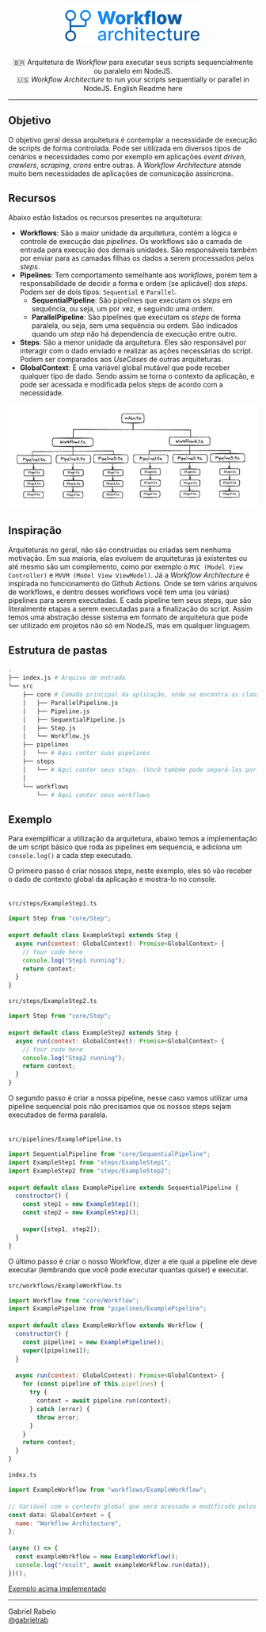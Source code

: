 <h1 align="center">
    <img src="./.github/assets/workflow-arch-logo.png">
</h1>
<p align="center">
🇧🇷 Arquitetura de <i>Workflow</i> para executar seus scripts sequencialmente ou paralelo em NodeJS.</br>
🇺🇸 <i>Workflow Architecture</i> to run your scripts sequentially or parallel in NodeJS. <a>English Readme here</a>
</p>
<hr>

## Objetivo

O objetivo geral dessa arquitetura é contemplar a necessidade de execução de scripts de forma controlada. Pode ser utilizada em diversos tipos de cenários e necessidades como por exemplo em aplicações _event driven_, _crawlers_, _scraping_, _crons_ entre outras. A _Workflow Architecture_ atende muito bem necessidades de aplicações de comunicação assíncrona.

## Recursos

Abaixo estão listados os recursos presentes na arquitetura:

- **Workflows**: São a maior unidade da arquitetura, contém a lógica e controle de execução das _pipelines_. Os workflows são a camada de entrada para execução dos demais unidades. São responsáveis também por enviar para as camadas filhas os dados a serem processados pelos _steps_.
- **Pipelines**: Tem comportamento semelhante aos _workflows_, porém tem a responsabilidade de decidir a forma e ordem (se aplicável) dos _steps_. Podem ser de dois tipos: `Sequential` e `Parallel`.
  - **SequentialPipeline**: São pipelines que executam os _steps_ em sequência, ou seja, um por vez, e seguindo uma ordem.
  - **ParallelPipeline**: São pipelines que executam os _steps_ de forma paralela, ou seja, sem uma sequência ou ordem. São indicados quando um _step_ não há dependencia de execução entre outro.
- **Steps**: São a menor unidade da arquitetura. Eles são responsável por interagir com o dado enviado e realizar as ações necessárias do script. Podem ser comparados aos _UseCases_ de outras arquiteturas.
- **GlobalContext**: É uma variável global mutável que pode receber qualquer tipo de dado. Sendo assim se torna o contexto da aplicação, e pode ser acessada e modificada pelos steps de acordo com a necessidade.

<img src="./.github/assets/example.png">

## Inspiração

Arquiteturas no geral, não são construidas ou criadas sem nenhuma motivação. Em sua maioria, elas evoluem de arquiteturas já existentes ou até mesmo são um complemento, como por exemplo o `MVC (Model View Controller)` e `MVVM (Model View ViewModel)`. Já a _Workflow Architecture_ é inspirada no funcionamento do Github Actions. Onde se tem vários arquivos de workflows, e dentro desses workflows você tem uma (ou várias) pipelines para serem executadas. E cada pipeline tem seus steps, que são literalmente etapas a serem executadas para a finalização do script. Assim temos uma abstração desse sistema em formato de arquitetura que pode ser utilizado em projetos não só em NodeJS, mas em qualquer linguagem.

## Estrutura de pastas

```bash
.
├── index.js # Arquivo de entrada
└── src
    ├── core # Camada principal da aplicação, onde se encontra as classes principais
    │   ├── ParallelPipeline.js
    │   ├── Pipeline.js
    │   ├── SequentialPipeline.js
    │   ├── Step.js
    │   └── Workflow.js
    ├── pipelines
    │   └── # Aqui conter suas pipelines
    ├── steps
    │   └── # Aqui conter seus steps. (Você também pode separá-los por pastas)
    │
    └── workflows
        └── # Aqui conter seus workflows
```

## Exemplo

Para exemplificar a utilização da arquitetura, abaixo temos a implementação de um script básico que roda as pipelines em sequencia, e adiciona um `console.log()` a cada step executado.<br/>

O primeiro passo é criar nossos steps, neste exemplo, eles só vão receber o dado de contexto global da aplicação e mostra-lo no console.<br/><br/>

`src/steps/ExampleStep1.ts`

```javascript
import Step from "core/Step";

export default class ExampleStep1 extends Step {
  async run(context: GlobalContext): Promise<GlobalContext> {
    // Your code here
    console.log("Step1 running");
    return context;
  }
}
```

`src/steps/ExampleStep2.ts`

```javascript
import Step from "core/Step";

export default class ExampleStep2 extends Step {
  async run(context: GlobalContext): Promise<GlobalContext> {
    // Your code here
    console.log("Step2 running");
    return context;
  }
}
```

O segundo passo é criar a nossa pipeline, nesse caso vamos utilizar uma pipeline sequencial pois não precisamos que os nossos steps sejam executados de forma paralela.<br/><br/>

`src/pipelines/ExamplePipeline.ts`

```javascript
import SequentialPipeline from "core/SequentialPipeline";
import ExampleStep1 from "steps/ExampleStep1";
import ExampleStep2 from "steps/ExampleStep2";

export default class ExamplePipeline extends SequentialPipeline {
  constructor() {
    const step1 = new ExampleStep1();
    const step2 = new ExampleStep2();

    super([step1, step2]);
  }
}
```

O último passo é criar o nosso Workflow, dizer a ele qual a pipeline ele deve executar (lembrando que você pode executar quantas quiser) e executar.

`src/workflows/ExampleWorkflow.ts`

```javascript
import Workflow from "core/Workflow";
import ExamplePipeline from "pipelines/ExamplePipeline";

export default class ExampleWorkflow extends Workflow {
  constructor() {
    const pipeline1 = new ExamplePipeline();
    super([pipeline1]);
  }

  async run(context: GlobalContext): Promise<GlobalContext> {
    for (const pipeline of this.pipelines) {
      try {
        context = await pipeline.run(context);
      } catch (error) {
        throw error;
      }
    }
    return context;
  }
}
```

`index.ts`

```javascript
import ExampleWorkflow from "workflows/ExampleWorkflow";

// Variável com o contexto global que será acessado e modificado pelos steps
const data: GlobalContext = {
  name: "Workflow Architecture",
};

(async () => {
  const exampleWorkflow = new ExampleWorkflow();
  console.log("result", await exampleWorkflow.run(data));
})();
```

[Exemplo acima implementado](https://github.com/gabrielrab/workflow-architecture/tree/example/basic-run)

<hr>
Gabriel Rabelo<br/>
<a href="https://github.com/gabrielrab">@gabrielrab</a>
